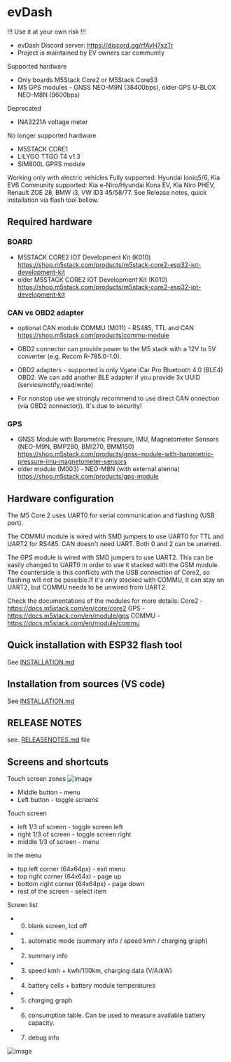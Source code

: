 # evDash

!!! Use it at your own risk !!!

- evDash Discord server: https://discord.gg/rfAvH7xzTr
- Project is maintained by EV owners car community

Supported hardware

- Only boards M5Stack Core2 or M5Stack CoreS3
- M5 GPS modules - GNSS NEO-M9N (38400bps), older GPS U-BLOX NEO-M8N (9600bps)

Deprecated
- INA3221A voltage meter

No longer supported hardware
- M5STACK CORE1
- LILYGO TTGO T4 v1.3
- SIM800L GPRS module

Working only with electric vehicles
Fully supported: Hyundai Ioniq5/6, Kia EV6
Community supported: Kia e-Niro/Hyundai Kona EV, Kia Niro PHEV, Renault ZOE 28, BMW i3, VW ID3 45/58/77.
See Release notes, quick installation via flash tool bellow.

## Required hardware

### BOARD
- M5STACK CORE2 IOT Development Kit (K010)
  https://shop.m5stack.com/products/m5stack-core2-esp32-iot-development-kit
- older M5STACK CORE2 IOT Development Kit (K010)
  https://shop.m5stack.com/products/m5stack-core2-esp32-iot-development-kit

### CAN vs OBD2 adapter
- optional CAN module COMMU (M011) - RS485, TTL and CAN
  https://shop.m5stack.com/products/commu-module
- OBD2 connector can provide power to the M5 stack with a 12V to 5V converter (e.g. Recom R-785.0-1.0).

- OBD2 adapters - supported is only Vgate iCar Pro Bluetooth 4.0 (BLE4) OBD2. We can add another BLE adapter if you provide 3x UUID (service/notify,read/write)
- For nonstop use we strongly recommend to use direct CAN onnection (via OBD2 connector)). It's due to security! 

### GPS
- GNSS Module with Barometric Pressure, IMU, Magnetometer Sensors (NEO-M9N, BMP280, BMI270, BMM150)
  https://shop.m5stack.com/products/gnss-module-with-barometric-pressure-imu-magnetometer-sensors
- older module (M003) - NEO-M8N (with external atenna)
  https://shop.m5stack.com/products/gps-module

## Hardware configuration

The M5 Core 2 uses UART0 for serial communication and flashing (USB port).

The COMMU module is wired with SMD jumpers to use UART0 for TTL and UART2 for RS485. CAN doesn't need UART. Both 0 and 2 can be unwired.

The GPS module is wired with SMD jumpers to use UART2. This can be easily changed to UART0 in order to use it stacked with the GSM module. The counterside is this conflicts with the USB connection of Core2, so flashing will not be possible.If it's only stacked with COMMU, it can stay on UART2, but COMMU needs to be unwired from UART2.

Check the documentations of the modules for more details:
Core2 - https://docs.m5stack.com/en/core/core2
GPS - https://docs.m5stack.com/en/module/gps
COMMU - https://docs.m5stack.com/en/module/commu

## Quick installation with ESP32 flash tool

See [INSTALLATION.md](INSTALLATION.md)

## Installation from sources (VS code)

See [INSTALLATION.md](INSTALLATION.md)

## RELEASE NOTES

see. [RELEASENOTES.md](RELEASENOTES.md) file

## Screens and shortcuts

Touch screen zones
![image](https://github.com/nickn17/evDash/blob/master/docs/core2_touch_zones.jpg)

- Middle button - menu
- Left button - toggle screens

Touch screen
- left 1/3 of screen - toggle screen left
- right 1/3 of screen - toggle screen right
- middle 1/3 of screen - menu

In the menu 
- top left corner (64x64px) - exit menu
- top right corner (64x64x) - page up
- bottom right corner (64x64px) - page down
- rest of the screen - select item

Screen list
- 0. blank screen, lcd off
- 1. automatic mode (summary info / speed kmh / charging graph)
- 2. summary info
- 3. speed kmh + kwh/100km, charging data (V/A/kW)
- 4. battery cells + battery module temperatures
- 5. charging graph
- 6. consumption table. Can be used to measure available battery capacity.
- 7. debug info

![image](https://github.com/nickn17/evDash/blob/master/screenshots/v2_ioniq6.png)


